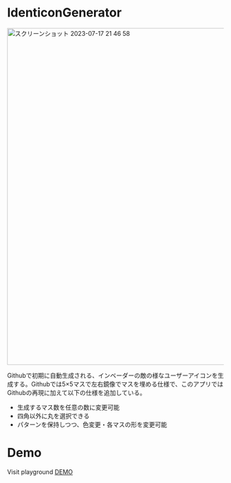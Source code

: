 # IdenticonGenerator
<img width="782" alt="スクリーンショット 2023-07-17 21 46 58" src="https://github.com/yuki-tachi/IdenticonGenerator/assets/43042148/812fde17-e066-4478-ae03-c31ca48108aa">

Githubで初期に自動生成される、インベーダーの敵の様なユーザーアイコンを生成する。Githubでは5×5マスで左右鏡像でマスを埋める仕様で、このアプリではGithubの再現に加えて以下の仕様を追加している。
* 生成するマス数を任意の数に変更可能
* 四角以外に丸を選択できる
* パターンを保持しつつ、色変更・各マスの形を変更可能

# Demo
Visit playground
[DEMO](https://yuki-tachi.github.io/IdenticonGenerator/)
